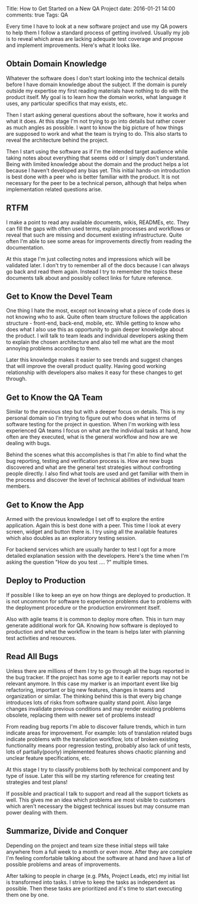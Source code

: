 Title: How to Get Started on a New QA Project
date: 2016-01-21 14:00
comments: true
Tags: QA

Every time I have to look at a new software project and use my QA powers
to help them I follow a standard process of getting involved. Usually my
job is to reveal which areas are lacking adequate test coverage and propose
and implement improvements. Here's what it looks like.


Obtain Domain Knowledge
------------------------

Whatever the software does I don't start looking into the technical details
before I have domain knowledge about the subject. If the domain is purely
outside my expertise my first reading materials have
nothing to do with the product itself. My goal is to learn how the domain
works, what language it uses, any particular specifics that may exists, etc.

Then I start asking general questions about the software, how it works and
what it does. At this stage I'm not trying to go into details but rather
cover as much angles as possible. I want to know the big picture of how
things are supposed to work and what the team is trying to do. This also
starts to reveal the architecture behind the project.


Then I start using the software as if I'm the intended target audience while
taking notes about everything that seems odd or I simply don't understand.
Being with limited knowledge about the domain and the product helps a lot
because I haven't developed any bias yet. This initial hands-on introduction
is best done with a peer who is better familiar with the
product. It is not necessary for the peer to be a technical person, although
that helps when implementation related questions arise.

RTFM
-----

I make a point to read any available documents, wikis, READMEs, etc. They can
fill the gaps with often used terms, explain processes and workflows or
reveal that such are missing and document existing infrastructure.
Quite often I'm able to see some areas for
improvements directly from reading the documentation.

At this stage I'm just collecting notes and impressions which will be validated
later. I don't try to remember all of the docs because I can always go back
and read them again. Instead I try to remember the topics these documents
talk about and possibly collect links for future reference.


Get to Know the Devel Team
---------------------------

One thing I hate the most, except not knowing what a piece of code does is
not knowing who to ask. Quite often team structure follows the application
structure - front-end, back-end, mobile, etc. While getting to know who does
what I also use this as opportunity to gain deeper knowledge about the
product. I will talk to team leads and individual developers asking them to
explain the chosen architecture and also tell me what are the most annoying
problems according to them.

Later this knowledge makes it easier to see trends and suggest changes that
will improve the overall product quality. Having good working relationship
with developers also makes it easy for these changes to get through.


Get to Know the QA Team
------------------------

Similar to the previous step but with a deeper focus on details. This is my
personal domain so I'm trying to figure out who does what in terms of software
testing for the project in question. When I'm working with less experienced
QA teams I focus on what are the individual tasks at hand, how often are they
executed, what is the general workflow and how are we dealing with bugs.

Behind the scenes what this accomplishes is that I'm able to find what the
bug reporting, testing and verification process is. How are new bugs discovered
and what are the general test strategies without confronting people
directly. I also find what tools are used and get familiar with them in the
process and discover the level of technical abilities of individual team members.


Get to Know the App
--------------------

Armed with the previous knowledge I set off to explore the entire application.
Again this is best done with a peer. This time I look at every screen, widget
and button there is. I try using all the available features which also doubles
as an exploratory testing session.

For backend services which are usually harder to test I opt for a more
detailed explanation session with the developers. Here's the time when I'm
asking the question "How do you test .... ?" multiple times.

Deploy to Production
---------------------

If possible I like to keep an eye on how things are deployed to production.
It is not uncommon for software to experience problems due to problems with
the deployment procedure or the production environment itself.

Also with agile teams it is common to deploy more often. This in turn may
generate additional work for QA. Knowing how software is deployed to
production and what the workflow in the team is helps later with planning
test activities and resources.


Read All Bugs
-------------

Unless there are millions of them I try to go through all the bugs reported
in the bug tracker. If the project has some age to it earlier reports may not
be relevant anymore. In this case my marker is an important event like big
refactoring, important or big new features, changes in teams and organization
or similar. The thinking behind this is that every big change introduces lots
of risks from software quality stand point. Also large changes invalidate
previous conditions and may render existing problems obsolete, replacing them
with newer set of problems instead!


From reading bug reports I'm able to discover failure trends, which in turn
indicate areas for improvement. For example: lots of translation related bugs
indicate problems with the translation workflow, lots of broken existing
functionality means poor regression testing, probably also lack of unit tests,
lots of partially(poorly) implemented features shows chaotic planning and
unclear feature specifications, etc.

At this stage I try to classify problems both by technical component and
by type of issue. Later this will be my starting reference for creating
test strategies and test plans!

If possible and practical I talk to support and read all the support tickets
as well. This gives me an idea which problems are most visible to
customers which aren't necessary the biggest technical issues but may consume
man power dealing with them.


Summarize, Divide and Conquer
------------------------------

Depending on the project and team size these initial steps will take anywhere 
from a full week to a month or even more. After they are complete I'm
feeling comfortable talking about the software at hand and have a list of
possible problems and areas of improvements.

After talking to people in charge (e.g. PMs, Project Leads, etc) my initial
list is transformed into tasks. I strive to keep the tasks as independent
as possible. Then these tasks are prioritized and it's time to start executing
them one by one.






